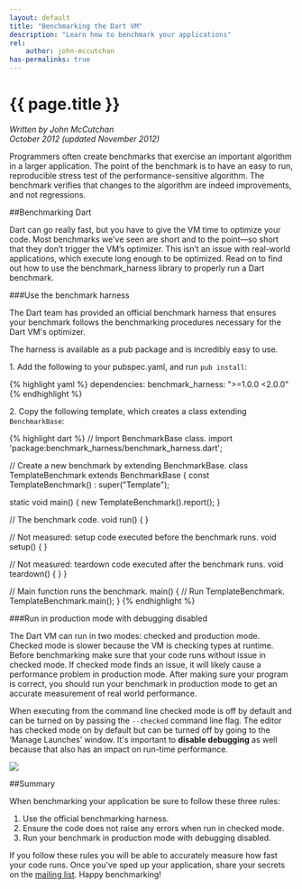 ```yaml
--- 
layout: default
title: "Benchmarking the Dart VM"
description: "Learn how to benchmark your applications"
rel:
    author: john-mccutchan
has-permalinks: true
---
```


# {{ page.title }}
_Written by John McCutchan <br>
October 2012 (updated November 2012)_

Programmers often create benchmarks that exercise an important algorithm in a
larger application. The point of the benchmark is to have an easy to run,
reproducible stress test of the performance-sensitive algorithm.
The benchmark verifies that changes to the algorithm are indeed
improvements, and not regressions.

##Benchmarking Dart

Dart can go really fast, but you have to give the VM time to optimize your code.
Most benchmarks we've seen are short and to the point—so short that they don’t
trigger the VM’s optimizer. This isn’t an issue with real-world applications,
which execute long enough to be optimized.
Read on to find out how to use the benchmark_harness library
to properly run a Dart benchmark.

###Use the benchmark harness

The Dart team has provided an official benchmark harness that ensures
your benchmark follows the benchmarking procedures necessary
for the Dart VM's optimizer.

The harness is available as a pub package and is incredibly easy to use.

1\. Add the following to your pubspec.yaml, and run `pub install`:

{% highlight yaml %}
dependencies:
  benchmark_harness: ">=1.0.0 <2.0.0"
{% endhighlight %}

2\. Copy the following template, which creates a class extending `BenchmarkBase`:

{% highlight dart %}
// Import BenchmarkBase class.
import 'package:benchmark_harness/benchmark_harness.dart';

// Create a new benchmark by extending BenchmarkBase.
class TemplateBenchmark extends BenchmarkBase {
  const TemplateBenchmark() : super("Template");

  static void main() {
    new TemplateBenchmark().report();
  }

  // The benchmark code.
  void run() {
  }

  // Not measured: setup code executed before the benchmark runs.
  void setup() { }

  // Not measured: teardown code executed after the benchmark runs.
  void teardown() { }
}

// Main function runs the benchmark.
main() {
  // Run TemplateBenchmark.
  TemplateBenchmark.main();
}
{% endhighlight %}

###Run in production mode with debugging disabled

The Dart VM can run in two modes: checked and production mode. Checked mode is
slower because the VM is checking types at runtime. Before benchmarking make
sure that your code runs without issue in checked mode. If checked mode finds an
issue, it will likely cause a performance problem in production mode. After making
sure your program is correct, you should run your benchmark in production mode
to get an accurate measurement of real world performance.

When executing from the command line checked mode is off by default and can be
turned on by passing the `--checked` command line flag. The editor has checked
mode on by default but can be turned off by going to the ‘Manage Launches’
window. It's important to **disable debugging** as well because that also has an
impact on run-time performance.

<div style="display:block; margin-left:auto; margin-right:auto"><img src="checkedmode.png" /></div>

##Summary

When benchmarking your application be sure to follow these three rules:

1. Use the official benchmarking harness.
1. Ensure the code does not raise any errors when run in checked mode.
1. Run your benchmark in production mode with debugging disabled.

If you follow these rules you will be able to accurately measure how fast your
code runs. Once you've sped up your application, share your secrets on the
[mailing list](https://groups.google.com/a/dartlang.org/forum/?fromgroups#!forum/misc).
Happy benchmarking!

